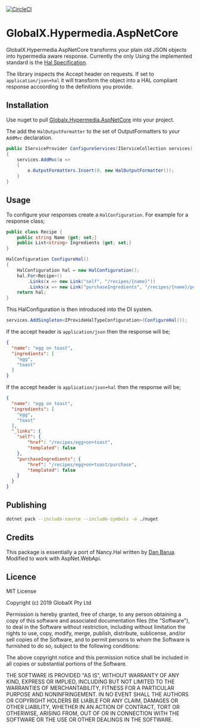 [![CircleCI](https://circleci.com/gh/GlobalX/GlobalX.Hypermedia.AspNetCore.svg?style=svg)](https://circleci.com/gh/GlobalX/GlobalX.Hypermedia.AspNetCore)

# GlobalX.Hypermedia.AspNetCore

GlobalX.Hypermedia.AspNetCore transforms your plain old JSON objects into hypermedia aware response. Currently the only
Using the implemented standard is the [Hal Specification](http://stateless.co/hal_specification.html).

The library inspects the Accept header on requests. If set to `application/json+hal` it will transform the object into
a HAL compliant response accoording to the definitions you provide.

## Installation

Use nuget to pull [Globalx.Hypermedia.AspNetCore](https://www.nuget.org/packages/Globalx.Hypermedia.AspNetCore/) into 
your project.

The add the `HalOutputFormatter` to the set of OutputFormatters to your `AddMvc` declaration.

```c#
public IServiceProvider ConfigureServices(IServiceCollection services)
{
    services.AddMvc(o =>
    {
        o.OutputFormatters.Insert(0, new HalOutputFormatter());   
    }
} 
```

## Usage

To configure your responses create a `HalConfiguration`. For example for a response class;

```c#
public class Recipe {
    public string Name {get; set;}
    public List<string> Ingredients {get; set;}
}
```



```c#
HalConfiguration ConfigureHal()
{
    HalConfiguration hal = new HalConfiguration();
    hal.For<Recipe>()
        .Links(x => new Link("self", "/recipes/{name}"))
        .Links(x => new Link("purchaseIngredients", "/recipes/{name}/purchase"))
    return hal;
}
```

This HalConfiguration is then introduced into the DI system.

```c#
services.AddSingleton<IProvideHalTypeConfiguration>(ConfigureHal());
```

If the accept header is `application/json` then the response will be;

```json
{
  "name": "egg on toast",
  "ingredients": [
    "egg",
    "toast"
  ]
}

```

If the accept header is `application/json+hal` then the response will be;


```json
{
  "name": "egg on toast",
  "ingredients": [
    "egg",
    "toast"
  ],
  "_links": {
    "self": {
        "href": "/recipes/egg+on+toast",
        "templated": false
    },
    "purchaseIngredients": {
        "href": "/recipes/egg+on+toast/purchase",
        "templated": false
    }
  }
}

```

## Publishing

```bash
dotnet pack --include-source --include-symbols -o ./nuget

```


## Credits

This package is essentially a port of Nancy.Hal written by [Dan Barua](https://github.com/danbarua). Modified to
work with AspNet.WebApi.

## Licence

MIT License

Copyright (c) 2019 GlobalX Pty Ltd

Permission is hereby granted, free of charge, to any person obtaining a copy
of this software and associated documentation files (the "Software"), to deal
in the Software without restriction, including without limitation the rights
to use, copy, modify, merge, publish, distribute, sublicense, and/or sell
copies of the Software, and to permit persons to whom the Software is
furnished to do so, subject to the following conditions:

The above copyright notice and this permission notice shall be included in all
copies or substantial portions of the Software.

THE SOFTWARE IS PROVIDED "AS IS", WITHOUT WARRANTY OF ANY KIND, EXPRESS OR
IMPLIED, INCLUDING BUT NOT LIMITED TO THE WARRANTIES OF MERCHANTABILITY,
FITNESS FOR A PARTICULAR PURPOSE AND NONINFRINGEMENT. IN NO EVENT SHALL THE
AUTHORS OR COPYRIGHT HOLDERS BE LIABLE FOR ANY CLAIM, DAMAGES OR OTHER
LIABILITY, WHETHER IN AN ACTION OF CONTRACT, TORT OR OTHERWISE, ARISING FROM,
OUT OF OR IN CONNECTION WITH THE SOFTWARE OR THE USE OR OTHER DEALINGS IN THE
SOFTWARE.

